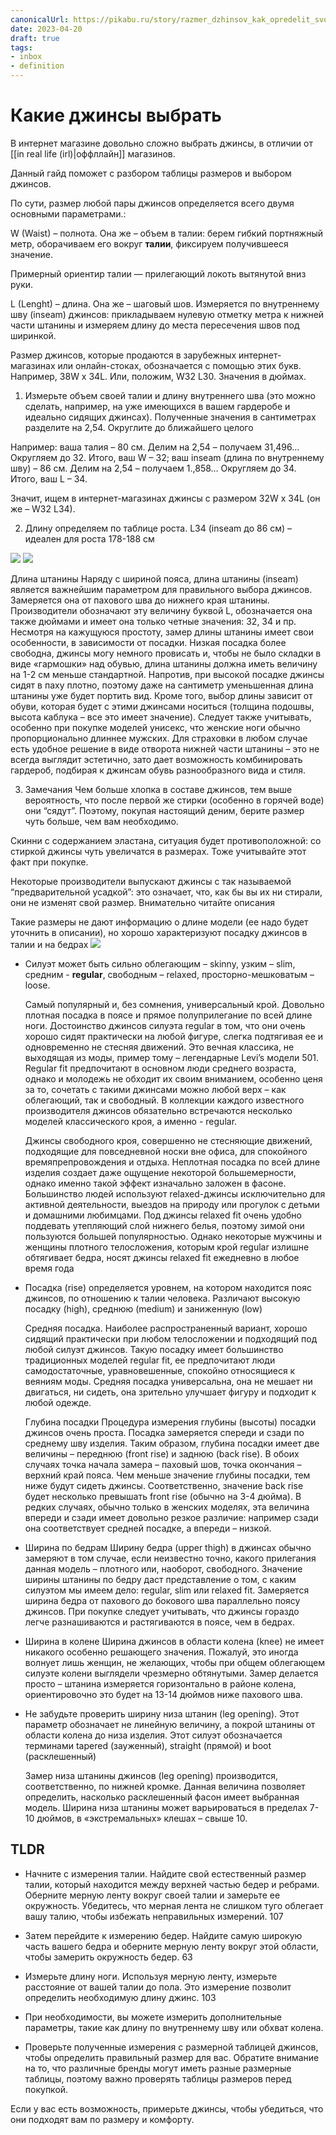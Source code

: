 ```yaml
---
canonicalUrl: https://pikabu.ru/story/razmer_dzhinsov_kak_opredelit_svoy__tablitsyi_razmerov_kak_pravilno_vyibrat_dzhinsyi_siluyet_posadka_razmeryi_6417938
date: 2023-04-20
draft: true
tags:
- inbox
- definition
---
```


# Какие джинсы выбрать

В интернет магазине довольно сложно выбрать джинсы, в отличии от
[[in real life (irl)|оффллайн]] магазинов.

Данный гайд поможет с разбором таблицы размеров и выбором джинсов.

По сути, размер любой пары джинсов определяется всего двумя основными
параметрами.:

W (Waist) – полнота. Она же – объем в талии: берем гибкий портняжный метр,
оборачиваем его вокруг **талии**, фиксируем получившееся значение.

Примерный ориентир талии — прилегающий локоть вытянутой вниз руки.

L (Lenght) – длина. Она же – шаговый шов. Измеряется по внутреннему шву (inseam)
джинсов: прикладываем нулевую отметку метра к нижней части штанины и измеряем
длину до места пересечения швов под ширинкой.

Размер джинсов, которые продаются в зарубежных интернет-магазинах или
онлайн-стоках, обозначается с помощью этих букв. Например, 38W x 34L. Или,
положим, W32 L30. Значения в дюймах.

1. Измерьте объем своей талии и длину внутреннего шва (это можно сделать,
   например, на уже имеющихся в вашем гардеробе и идеально сидящих джинсах).
   Полученные значения в сантиметрах разделите на 2,54. Округлите до ближайшего
   целого

Например: ваша талия – 80 см. Делим на 2,54 – получаем 31,496… Округляем до 32.
Итого, ваш W – 32; ваш inseam (длина по внутреннему шву) – 86 см. Делим на 2,54
– получаем 1.,858… Округляем до 34. Итого, ваш L – 34.

Значит, ищем в интернет-магазинах джинсы с размером 32W x 34L (он же – W32 L34).

2. Длину определяем по таблице роста. L34 (inseam до 86 см) – идеален для роста
   178-188 см

![](img/pasted_img_20230420135627.png) ![](img/pasted_img_20230420135543.png)

Длина штанины Наряду с шириной пояса, длина штанины (inseam) является важнейшим
параметром для правильного выбора джинсов. Замеряется она от пахового шва до
нижнего края штанины. Производители обозначают эту величину буквой L,
обозначается она также дюймами и имеет она только четные значения: 32, 34 и пр.
Несмотря на кажущуюся простоту, замер длины штанины имеет свои особенности, в
зависимости от посадки. Низкая посадка более свободна, джинсы могу немного
провисать и, чтобы не было складки в виде «гармошки» над обувью, длина штанины
должна иметь величину на 1-2 см меньше стандартной. Напротив, при высокой
посадке джинсы сидят в паху плотно, поэтому даже на сантиметр уменьшенная длина
штанины уже будет портить вид. Кроме того, выбор длины зависит от обуви, которая
будет с этими джинсами носиться (толщина подошвы, высота каблука – все это имеет
значение). Следует также учитывать, особенно при покупке моделей унисекс, что
женские ноги обычно пропорционально длиннее мужских. Для страховки в любом
случае есть удобное решение в виде отворота нижней части штанины – это не всегда
выглядит эстетично, зато дает возможность комбинировать гардероб, подбирая к
джинсам обувь разнообразного вида и стиля.

3. Замечания Чем больше хлопка в составе джинсов, тем выше вероятность, что
   после первой же стирки (особенно в горячей воде) они “сядут”. Поэтому,
   покупая настоящий деним, берите размер чуть больше, чем вам необходимо.

Скинни с содержанием эластана, ситуация будет противоположной: со стиркой джинсы
чуть увеличатся в размерах. Тоже учитывайте этот факт при покупке.

Некоторые производители выпускают джинсы с так называемой “предварительной
усадкой”: это означает, что, как бы вы их ни стирали, они не изменят свой
размер. Внимательно читайте описания

Такие размеры не дают информацию о длине модели (ее надо будет уточнить в
описании), но хорошо характеризуют посадку джинсов в талии и на бедрах
![](img/pasted_img_20230420135837.png)

- Силуэт может быть сильно облегающим – skinny, узким – slim, средним -
  **regular**, свободным – relaxed, просторно-мешковатым – loose.

  Самый популярный и, без сомнения, универсальный крой. Довольно плотная посадка
  в поясе и прямое полуприлегание по всей длине ноги. Достоинство джинсов
  силуэта regular в том, что они очень хорошо сидят практически на любой фигуре,
  слегка подтягивая ее и одновременно не стесняя движений. Это вечная классика,
  не выходящая из моды, пример тому – легендарные Levi’s модели 501. Regular fit
  предпочитают в основном люди среднего возраста, однако и молодежь не обходит
  их своим вниманием, особенно ценя за то, сочетать с такими джинсами можно
  любой верх – как облегающий, так и свободный. В коллекции каждого известного
  производителя джинсов обязательно встречаются несколько моделей классического
  кроя, а именно - regular.

  Джинсы свободного кроя, совершенно не стесняющие движений, подходящие для
  повседневной носки вне офиса, для спокойного времяпрепровождения и отдыха.
  Неплотная посадка по всей длине изделия создает даже ощущение некоторой
  большемерности, однако именно такой эффект изначально заложен в фасоне.
  Большинство людей используют relaxed-джинсы исключительно для активной
  деятельности, выездов на природу или прогулок с детьми и домашними любимцами.
  Под джинсы relaxed fit очень удобно поддевать утепляющий слой нижнего белья,
  поэтому зимой они пользуются большей популярностью. Однако некоторые мужчины и
  женщины плотного телосложения, которым крой regular излишне обтягивает бедра,
  носят джинсы relaxed fit ежедневно в любое время года

- Посадка (rise) определяется уровнем, на котором находится пояс джинсов, по
  отношению к талии человека. Различают высокую посадку (high), среднюю (medium)
  и заниженную (low)

  Средняя посадка. Наиболее распространенный вариант, хорошо сидящий практически
  при любом телосложении и подходящий под любой силуэт джинсов. Такую посадку
  имеет большинство традиционных моделей regular fit, ее предпочитают люди
  самодостаточные, уравновешенные, спокойно относящиеся к веяниям моды. Средняя
  посадка универсальна, она не мешает ни двигаться, ни сидеть, она зрительно
  улучшает фигуру и подходит к любой одежде.

  Глубина посадки Процедура измерения глубины (высоты) посадки джинсов очень
  проста. Посадка замеряется спереди и сзади по среднему шву изделия. Таким
  образом, глубина посадки имеет две величины – переднюю (front rise) и заднюю
  (back rise). В обоих случаях точка начала замера – паховый шов, точка
  окончания – верхний край пояса. Чем меньше значение глубины посадки, тем ниже
  будут сидеть джинсы. Соответственно, значение back rise будет несколько
  превышать front rise (обычно на 3-4 дюйма). В редких случаях, обычно только в
  женских моделях, эта величина впереди и сзади имеет довольно резкое различие:
  например сзади она соответствует средней посадке, а впереди – низкой.

- Ширина по бедрам Ширину бедра (upper thigh) в джинсах обычно замеряют в том
  случае, если неизвестно точно, какого прилегания данная модель – плотного или,
  наоборот, свободного. Значение ширины штанины по бедру даст представление о
  том, с каким силуэтом мы имеем дело: regular, slim или relaxed fit. Замеряется
  ширина бедра от пахового до бокового шва параллельно поясу джинсов. При
  покупке следует учитывать, что джинсы гораздо легче разнашиваются и
  растягиваются в поясе, чем в бедрах.

- Ширина в колене Ширина джинсов в области колена (knee) не имеет никакого
  особенно решающего значения. Пожалуй, это иногда волнует лишь женщин, не
  желающих, чтобы при общем облегающем силуэте колени выглядели чрезмерно
  обтянутыми. Замер делается просто – штанина измеряется горизонтально в районе
  колена, ориентировочно это будет на 13-14 дюймов ниже пахового шва.

- Не забудьте проверить ширину низа штанин (leg opening). Этот параметр
  обозначает не линейную величину, а покрой штанины от области колена до низа
  изделия. Этот силуэт обозначается терминами tapered (зауженный), straight
  (прямой) и boot (расклешенный)

  Замер низа штанины джинсов (leg opening) производится, соответственно, по
  нижней кромке. Данная величина позволяет определить, насколько расклешенный
  фасон имеет выбранная модель. Ширина низа штанины может варьироваться в
  пределах 7-10 дюймов, в «экстремальных» клешах – свыше 10.

## TLDR

- Начните с измерения талии. Найдите свой естественный размер талии, который
  находится между верхней частью бедер и ребрами. Оберните мерную ленту вокруг
  своей талии и замерьте ее окружность. Убедитесь, что мерная лента не слишком
  туго облегает вашу талию, чтобы избежать неправильных измерений.
  107

- Затем перейдите к измерению бедер. Найдите самую широкую часть вашего бедра и
  оберните мерную ленту вокруг этой области, чтобы замерить окружность бедер.
  63

- Измерьте длину ноги. Используя мерную ленту, измерьте расстояние от вашей
  талии до пола. Это измерение позволит определить необходимую длину джинс.
  103

- При необходимости, вы можете измерить дополнительные параметры, такие как
  длину по внутреннему шву или обхват колена.

- Проверьте полученные измерения с размерной таблицей джинсов, чтобы определить
  правильный размер для вас. Обратите внимание на то, что различные бренды могут
  иметь разные размерные таблицы, поэтому важно проверять таблицы размеров перед
  покупкой.

Если у вас есть возможность, примерьте джинсы, чтобы убедиться, что они подходят
вам по размеру и комфорту.